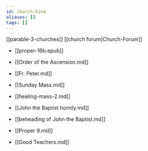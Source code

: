 ```yaml
---
id: church-kine
aliases: []
tags: []
---
```


[[parable-3-churches]]
[[church forum|Church-Forum]]

- [[proper-16b.epub]]

- [[Order of the Ascension.md]]

- [[Fr. Peter.md]]
- [[Sunday Mass.md]]
- [[healing-mass-2.md]]
- [[John the Baptist homily.md]]
- [[beheading of John the Baptist.md]]
- [[Proper 9.md]]
- [[Good Teachers.md]]